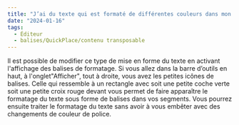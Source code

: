 ```yaml
---
title: "J’ai du texte qui est formaté de différentes couleurs dans mon segment, comment faire pour modifier cela depuis Trados ?"
date: "2024-01-16"
tags:
  - Éditeur
  - balises/QuickPlace/contenu transposable
---
```


Il est possible de modifier ce type de mise en forme du texte en activant l'affichage des balises de formatage. Si vous allez dans la barre d’outils en haut, à l'onglet"Afficher", tout à droite, vous avez les petites icônes de balises. Celle qui ressemble à un rectangle avec soit une petite coche verte soit une petite croix rouge devant vous permet de faire apparaître le formatage du texte sous forme de balises dans vos segments. Vous pourrez ensuite traiter le formatage du texte sans avoir à vous embêter avec des changements de couleur de police.

